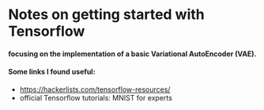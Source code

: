 # Notes on getting started with Tensorflow
#### focusing on the implementation of a basic Variational AutoEncoder (VAE). 
#### Some links I found useful:
- https://hackerlists.com/tensorflow-resources/
- official Tensorflow tutorials: MNIST for experts

